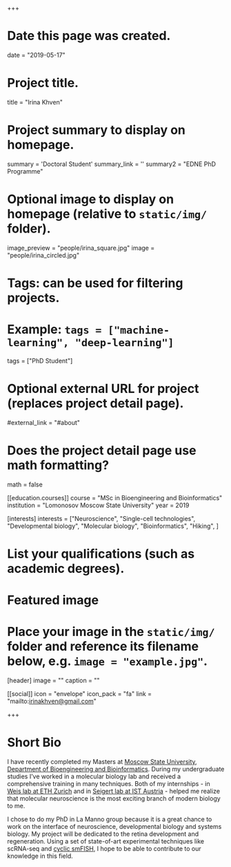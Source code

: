 +++
# Date this page was created.
date = "2019-05-17"

# Project title.
title = "Irina Khven"

# Project summary to display on homepage.
summary = 'Doctoral Student'
summary_link = ''
summary2 = "EDNE PhD Programme"

# Optional image to display on homepage (relative to `static/img/` folder).
image_preview = "people/irina_square.jpg"
image = "people/irina_circled.jpg"

# Tags: can be used for filtering projects.
# Example: `tags = ["machine-learning", "deep-learning"]`
tags = ["PhD Student"]

# Optional external URL for project (replaces project detail page).
#external_link = "#about"

# Does the project detail page use math formatting?
math = false


[[education.courses]]
  course = "MSc in Bioengineering and Bioinformatics"
  institution = "Lomonosov Moscow State University"
  year = 2019

[interests]
  interests = ["Neuroscience",
  "Single-cell technologies",
  "Developmental biology",
  "Molecular biology",
  "Bioinformatics",
  "Hiking",
  ]

# List your qualifications (such as academic degrees).
# Featured image
# Place your image in the `static/img/` folder and reference its filename below, e.g. `image = "example.jpg"`.
[header]
image = ""
caption = ""

[[social]]
icon = "envelope"
icon_pack = "fa"
link = "mailto:irinakhven@gmail.com"
 
+++
 
# Short Bio

I have recently completed my Masters at [Moscow State University, Department of Bioengineering and Bioinformatics](https://www.msu.ru/en/info/struct/depts/fbb.html). During my undergraduate studies I’ve worked in a molecular biology lab and received a comprehensive training in many techniques. Both of my  internships - in [Weis lab at ETH Zurich](http://www.bc.biol.ethz.ch/research/weis.html) and in [Seigert lab at IST Austria](https://ist.ac.at/en/research/life-sciences/siegert-group/) - helped me realize that molecular neuroscience is the most exciting branch of modern biology to me.

I chose to do my PhD in La Manno group because it is a great chance to work on the interface of neuroscience, developmental biology and systems biology. My project will be dedicated to the retina development and regeneration. Using a set of state-of-art experimental techniques like scRNA-seq and [cyclic smFISH](http://linnarssonlab.org/osmFISH/), I hope to be able to contribute to our knowledge in this field.